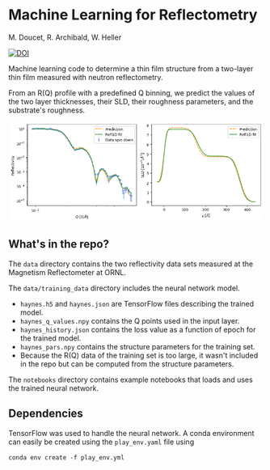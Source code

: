 # Machine Learning for Reflectometry
M. Doucet, R. Archibald, W. Heller

[![DOI](https://zenodo.org/badge/DOI/10.5281/zenodo.4318079.svg)](https://doi.org/10.5281/zenodo.4318079)

Machine learning code to determine a thin film structure from a 
two-layer thin film measured with neutron reflectometry.

From an R(Q) profile with a predefined Q binning, we predict the values
of the two layer thicknesses, their SLD, their roughness parameters, and
the substrate's roughness.

![prediction](images/haynes-down-refl-sld.png)

## What's in the repo?
The `data` directory contains the two reflectivity data sets measured at the Magnetism Reflectometer at ORNL.

The `data/training_data` directory includes the neural network model. 

  * `haynes.h5` and `haynes.json` are TensorFlow files describing the trained model.
  * `haynes_q_values.npy` contains the Q points used in the input layer.
  * `haynes_history.json` contains the loss value as a function of epoch for the trained model.
  * `haynes_pars.npy` contains the structure parameters for the training set.
  * Because the R(Q) data of the training set is too large, it wasn't included in the repo but can be computed from the structure parameters.

The `notebooks` directory contains example notebooks that loads and
uses the trained neural network.

## Dependencies
TensorFlow was used to handle the neural network. A conda environment
can easily be created using the `play_env.yaml` file using

    conda env create -f play_env.yml
